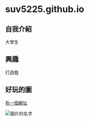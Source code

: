 # suv5225.github.io

## 自我介紹
大學生
## 興趣
打遊戲

## 好玩的圖
[有一個網址](suv5225.github.io)

![圖片的名字](https://p2.bahamut.com.tw/B/2KU/30/cd1be138ae851b1fcc6a0c458c1b83m5.JPG)
